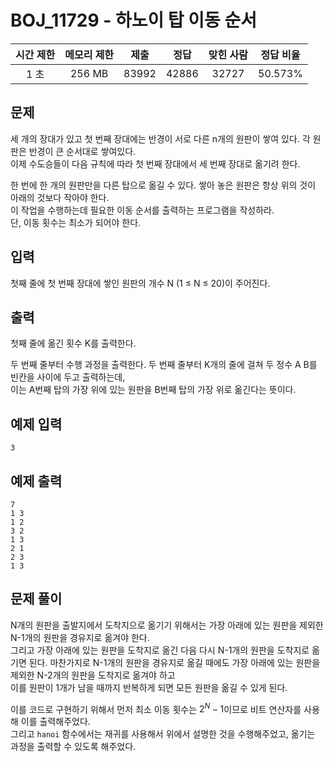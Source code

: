# BOJ_11729 - 하노이 탑 이동 순서

| 시간 제한 | 메모리 제한 | 제출  | 정답  | 맞힌 사람 | 정답 비율 |
| :-------: | :---------: | :---: | :---: | :-------: | :-------: |
|   1 초    |   256 MB    | 83992 | 42886 |   32727   |  50.573%  |

## 문제

세 개의 장대가 있고 첫 번째 장대에는 반경이 서로 다른 n개의 원판이 쌓여 있다. 각 원판은 반경이 큰 순서대로 쌓여있다.  
이제 수도승들이 다음 규칙에 따라 첫 번째 장대에서 세 번째 장대로 옮기려 한다.

한 번에 한 개의 원판만을 다른 탑으로 옮길 수 있다. 쌓아 놓은 원판은 항상 위의 것이 아래의 것보다 작아야 한다.  
이 작업을 수행하는데 필요한 이동 순서를 출력하는 프로그램을 작성하라.  
단, 이동 횟수는 최소가 되어야 한다.

## 입력

첫째 줄에 첫 번째 장대에 쌓인 원판의 개수 N (1 ≤ N ≤ 20)이 주어진다.

## 출력

첫째 줄에 옮긴 횟수 K를 출력한다.

두 번째 줄부터 수행 과정을 출력한다. 두 번째 줄부터 K개의 줄에 걸쳐 두 정수 A B를 빈칸을 사이에 두고 출력하는데,  
이는 A번째 탑의 가장 위에 있는 원판을 B번째 탑의 가장 위로 옮긴다는 뜻이다.

## 예제 입력

```
3
```

## 예제 출력

```
7
1 3
1 2
3 2
1 3
2 1
2 3
1 3
```

## 문제 풀이

N개의 원판을 출발지에서 도착지으로 옮기기 위해서는 가장 아래에 있는 원판을 제외한 N-1개의 원판을 경유지로 옮겨야 한다.  
그리고 가장 아래에 있는 원판을 도착지로 옮긴 다음 다시 N-1개의 원판을 도착지로 옮기면 된다.
마찬가지로 N-1개의 원판을 경유지로 옮길 때에도 가장 아래에 있는 원판을 제외한 N-2개의 원판을 도착지로 옮겨야 하고  
이를 원판이 1개가 남을 때까지 반복하게 되면 모든 원판을 옮길 수 있게 된다.

이를 코드로 구현하기 위해서 먼저 최소 이동 횟수는 $2^N - 1$이므로 비트 연산자를 사용해 이를 출력해주었다.  
그리고 `hanoi` 함수에서는 재귀를 사용해서 위에서 설명한 것을 수행해주었고, 옮기는 과정을 출력할 수 있도록 해주었다.
